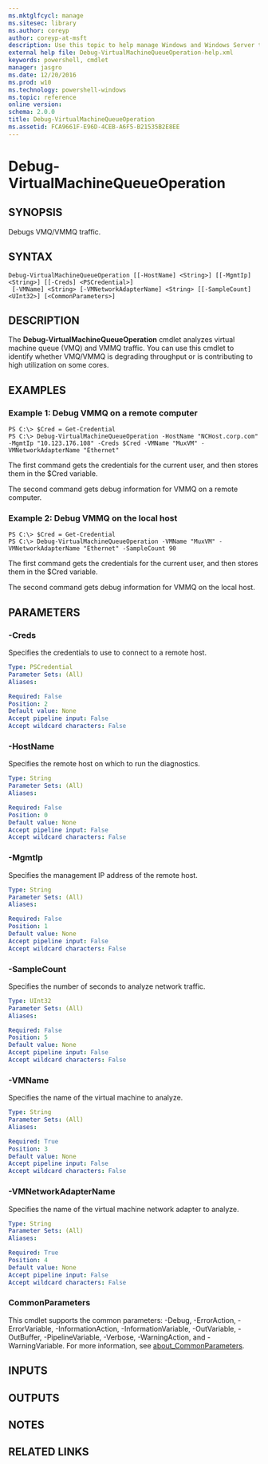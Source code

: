 ```yaml
---
ms.mktglfcycl: manage
ms.sitesec: library
ms.author: coreyp
author: coreyp-at-msft
description: Use this topic to help manage Windows and Windows Server technologies with Windows PowerShell.
external help file: Debug-VirtualMachineQueueOperation-help.xml
keywords: powershell, cmdlet
manager: jasgro
ms.date: 12/20/2016
ms.prod: w10
ms.technology: powershell-windows
ms.topic: reference
online version: 
schema: 2.0.0
title: Debug-VirtualMachineQueueOperation
ms.assetid: FCA9661F-E96D-4CEB-A6F5-B21535B2E8EE
---
```


# Debug-VirtualMachineQueueOperation

## SYNOPSIS
Debugs VMQ/VMMQ traffic.

## SYNTAX

```
Debug-VirtualMachineQueueOperation [[-HostName] <String>] [[-MgmtIp] <String>] [[-Creds] <PSCredential>]
 [-VMName] <String> [-VMNetworkAdapterName] <String> [[-SampleCount] <UInt32>] [<CommonParameters>]
```

## DESCRIPTION
The **Debug-VirtualMachineQueueOperation** cmdlet analyzes virtual machine queue (VMQ) and VMMQ traffic.
You can use this cmdlet to identify whether VMQ/VMMQ is degrading throughput or is contributing to high utilization on some cores.

## EXAMPLES

### Example 1: Debug VMMQ on a remote computer
```
PS C:\> $Cred = Get-Credential
PS C:\> Debug-VirtualMachineQueueOperation -HostName "NCHost.corp.com" -MgmtIp "10.123.176.108" -Creds $Cred -VMName "MuxVM" -VMNetworkAdapterName "Ethernet"
```

The first command gets the credentials for the current user, and then stores them in the $Cred variable.

The second command gets debug information for VMMQ on a remote computer.

### Example 2: Debug VMMQ on the local host
```
PS C:\> $Cred = Get-Credential
PS C:\> Debug-VirtualMachineQueueOperation -VMName "MuxVM" -VMNetworkAdapterName "Ethernet" -SampleCount 90
```

The first command gets the credentials for the current user, and then stores them in the $Cred variable.

The second command gets debug information for VMMQ on the local host.

## PARAMETERS

### -Creds
Specifies the credentials to use to connect to a remote host.

```yaml
Type: PSCredential
Parameter Sets: (All)
Aliases: 

Required: False
Position: 2
Default value: None
Accept pipeline input: False
Accept wildcard characters: False
```

### -HostName
Specifies the remote host on which to run the diagnostics.

```yaml
Type: String
Parameter Sets: (All)
Aliases: 

Required: False
Position: 0
Default value: None
Accept pipeline input: False
Accept wildcard characters: False
```

### -MgmtIp
Specifies the management IP address of the remote host.

```yaml
Type: String
Parameter Sets: (All)
Aliases: 

Required: False
Position: 1
Default value: None
Accept pipeline input: False
Accept wildcard characters: False
```

### -SampleCount
Specifies the number of seconds to analyze network traffic.

```yaml
Type: UInt32
Parameter Sets: (All)
Aliases: 

Required: False
Position: 5
Default value: None
Accept pipeline input: False
Accept wildcard characters: False
```

### -VMName
Specifies the name of the virtual machine to analyze.

```yaml
Type: String
Parameter Sets: (All)
Aliases: 

Required: True
Position: 3
Default value: None
Accept pipeline input: False
Accept wildcard characters: False
```

### -VMNetworkAdapterName
Specifies the name of the virtual machine network adapter to analyze.

```yaml
Type: String
Parameter Sets: (All)
Aliases: 

Required: True
Position: 4
Default value: None
Accept pipeline input: False
Accept wildcard characters: False
```

### CommonParameters
This cmdlet supports the common parameters: -Debug, -ErrorAction, -ErrorVariable, -InformationAction, -InformationVariable, -OutVariable, -OutBuffer, -PipelineVariable, -Verbose, -WarningAction, and -WarningVariable. For more information, see [about_CommonParameters](http://go.microsoft.com/fwlink/?LinkID=113216).

## INPUTS

## OUTPUTS

## NOTES

## RELATED LINKS

